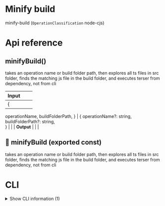 # Minify build

minify-build (`OperationClassification` node-cjs)



# Api reference

## minifyBuild()

takes an operation name or build folder path, then explores all ts files in src folder, finds the matching js file in the build folder, and executes terser from dependency, not from cli


| Input      |    |    |
| ---------- | -- | -- |
| {
  operationName,
  buildFolderPath,
} | { operationName?: string, <br />buildFolderPath?: string, <br /> } |  |
| **Output** |    |    |



## 📄 minifyBuild (exported const)

takes an operation name or build folder path, then explores all ts files in src folder, finds the matching js file in the build folder, and executes terser from dependency, not from cli

# CLI

<details><summary>Show CLI information (1)</summary>
    
  # 📄 [operationName] (unexported const)


  </details>

